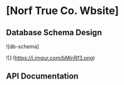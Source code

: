 # [Norf True Co. Wbsite]

## Database Schema Design

![db-schema]

![]:(https://i.imgur.com/bMinRf3.png)

## API Documentation
